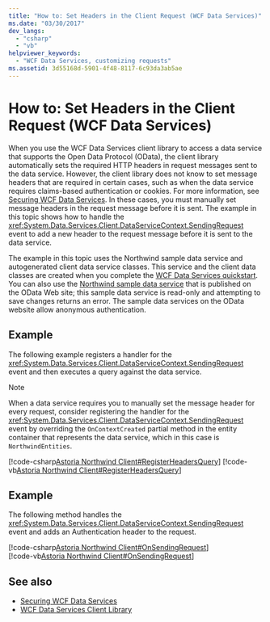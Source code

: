 ```yaml
---
title: "How to: Set Headers in the Client Request (WCF Data Services)"
ms.date: "03/30/2017"
dev_langs: 
  - "csharp"
  - "vb"
helpviewer_keywords: 
  - "WCF Data Services, customizing requests"
ms.assetid: 3d55168d-5901-4f48-8117-6c93da3ab5ae
---
```

# How to: Set Headers in the Client Request (WCF Data Services)
When you use the WCF Data Services client library to access a data service that supports the Open Data Protocol (OData), the client library automatically sets the required HTTP headers in request messages sent to the data service. However, the client library does not know to set message headers that are required in certain cases, such as when the data service requires claims-based authentication or cookies. For more information, see [Securing WCF Data Services](securing-wcf-data-services.md#clientAuthentication). In these cases, you must manually set message headers in the request message before it is sent. The example in this topic shows how to handle the <xref:System.Data.Services.Client.DataServiceContext.SendingRequest> event to add a new header to the request message before it is sent to the data service.  
  
 The example in this topic uses the Northwind sample data service and autogenerated client data service classes. This service and the client data classes are created when you complete the [WCF Data Services quickstart](quickstart-wcf-data-services.md). You can also use the [Northwind sample data service](https://services.odata.org/Northwind/Northwind.svc/) that is published on the OData Web site; this sample data service is read-only and attempting to save changes returns an error. The sample data services on the OData website allow anonymous authentication.  
  
## Example  
 The following example registers a handler for the <xref:System.Data.Services.Client.DataServiceContext.SendingRequest> event and then executes a query against the data service.  
  
> [!NOTE]
> When a data service requires you to manually set the message header for every request, consider registering the handler for the <xref:System.Data.Services.Client.DataServiceContext.SendingRequest> event by overriding the `OnContextCreated` partial method in the entity container that represents the data service, which in this case is `NorthwindEntities`.  
  
[!code-csharp[Astoria Northwind Client#RegisterHeadersQuery](../../../../samples/snippets/csharp/VS_Snippets_Misc/astoria_northwind_client/cs/source.cs#registerheadersquery)]
[!code-vb[Astoria Northwind Client#RegisterHeadersQuery](../../../../samples/snippets/visualbasic/VS_Snippets_Misc/astoria_northwind_client/vb/source.vb#registerheadersquery)]
  
## Example  
 The following method handles the <xref:System.Data.Services.Client.DataServiceContext.SendingRequest> event and adds an Authentication header to the request.  
  
 [!code-csharp[Astoria Northwind Client#OnSendingRequest](../../../../samples/snippets/csharp/VS_Snippets_Misc/astoria_northwind_client/cs/source.cs#onsendingrequest)]  
 [!code-vb[Astoria Northwind Client#OnSendingRequest](../../../../samples/snippets/visualbasic/VS_Snippets_Misc/astoria_northwind_client/vb/source.vb#onsendingrequest)]  
  
## See also

- [Securing WCF Data Services](securing-wcf-data-services.md)
- [WCF Data Services Client Library](wcf-data-services-client-library.md)
